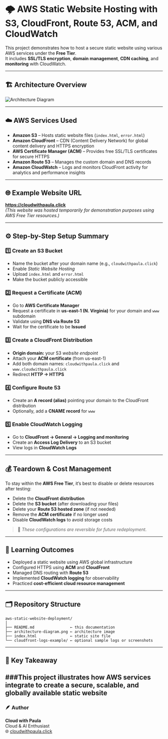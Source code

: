 # 🌩️ AWS Static Website Hosting with S3, CloudFront, Route 53, ACM, and CloudWatch

This project demonstrates how to host a secure static website using various AWS services under the **Free Tier**.  
It includes **SSL/TLS encryption**, **domain management**, **CDN caching**, and **monitoring** with CloudWatch.

---

## 🏗️ Architecture Overview

![Architecture Diagram](architecture-diagram.gif)

---

## ☁️ AWS Services Used

- **Amazon S3** – Hosts static website files (`index.html`, `error.html`)  
- **Amazon CloudFront** – CDN (Content Delivery Network) for global content delivery and HTTPS encryption  
- **AWS Certificate Manager (ACM)** – Provides free SSL/TLS certificates for secure HTTPS  
- **Amazon Route 53** – Manages the custom domain and DNS records  
- **Amazon CloudWatch** – Logs and monitors CloudFront activity for analytics and performance insights  

---

## 🌐 Example Website URL

**https://cloudwithpaula.click**  
*(This website was hosted temporarily for demonstration purposes using AWS Free Tier resources.)*

---

## ⚙️ Step-by-Step Setup Summary

### 1️⃣ Create an S3 Bucket
- Name the bucket after your domain name (e.g., `cloudwithpaula.click`)  
- Enable *Static Website Hosting*  
- Upload `index.html` and `error.html`  
- Make the bucket publicly accessible  

### 2️⃣ Request a Certificate (ACM)
- Go to **AWS Certificate Manager**  
- Request a certificate in **us-east-1 (N. Virginia)** for your domain and `www` subdomain  
- Validate using **DNS via Route 53**  
- Wait for the certificate to be **Issued**

### 3️⃣ Create a CloudFront Distribution
- **Origin domain:** your S3 *website endpoint*  
- Attach your **ACM certificate** (from us-east-1)  
- Add both domain names: `cloudwithpaula.click` and `www.cloudwithpaula.click`  
- Redirect **HTTP → HTTPS**

### 4️⃣ Configure Route 53
- Create an **A record (alias)** pointing your domain to the CloudFront distribution  
- Optionally, add a **CNAME record** for `www`

### 5️⃣ Enable CloudWatch Logging
- Go to **CloudFront → General → Logging and monitoring**  
- Create an **Access Log Delivery** to an S3 bucket  
- View logs in **CloudWatch Logs**

---

## 💰 Teardown & Cost Management

To stay within the **AWS Free Tier**, it’s best to disable or delete resources after testing:

- Delete the **CloudFront distribution**  
- Delete the **S3 bucket** (after downloading your files)  
- Delete your **Route 53 hosted zone** (if not needed)  
- Remove the **ACM certificate** if no longer used  
- Disable **CloudWatch logs** to avoid storage costs  

> 🧹 *These configurations are reversible for future redeployment.*

---

## 🎯 Learning Outcomes

- Deployed a static website using AWS global infrastructure  
- Configured HTTPS using **ACM** and **CloudFront**  
- Managed DNS routing with **Route 53**  
- Implemented **CloudWatch logging** for observability  
- Practiced **cost-efficient cloud resource management**

---

## 🗂️ Repository Structure

```plaintext
aws-static-website-deployment/
│
├── README.md                ← this documentation  
├── architecture-diagram.png ← architecture image  
├── index.html               ← static site file  
└── cloudfront-logs-example/ ← optional sample logs or screenshots
```

---

## 🧠 Key Takeaway

###This project illustrates how AWS services integrate to create a **secure, scalable, and globally available static website**
---

### 🪶 Author

**Cloud with Paula**  
Cloud & AI Enthusiast  
🌐 [cloudwithpaula.click](https://cloudwithpaula.click)

